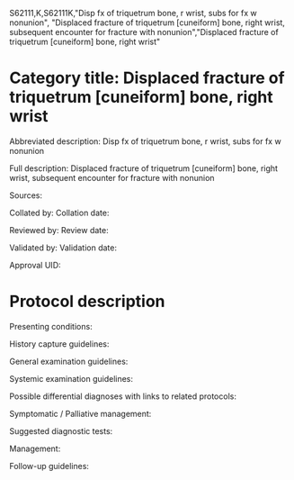 S62111,K,S62111K,"Disp fx of triquetrum bone, r wrist, subs for fx w nonunion", "Displaced fracture of triquetrum [cuneiform] bone, right wrist, subsequent encounter for fracture with nonunion","Displaced fracture of triquetrum [cuneiform] bone, right wrist"
# Category title: Displaced fracture of triquetrum [cuneiform] bone, right wrist

Abbreviated description: Disp fx of triquetrum bone, r wrist, subs for fx w nonunion

Full description: Displaced fracture of triquetrum [cuneiform] bone, right wrist, subsequent encounter for fracture with nonunion

Sources:

Collated by:
Collation date:

Reviewed by:
Review date:

Validated by:
Validation date:

Approval UID:

# Protocol description

Presenting conditions:

History capture guidelines:

General examination guidelines:

Systemic examination guidelines:

Possible differential diagnoses with links to related protocols:

Symptomatic / Palliative management:

Suggested diagnostic tests:

Management:

Follow-up guidelines:

